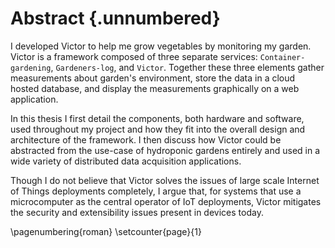 # Abstract {.unnumbered}

I developed Victor to help me grow vegetables by monitoring my garden. Victor is a framework composed of three separate services: `Container-gardening`, `Gardeners-log`, and `Victor`. Together these three elements gather measurements about garden's environment, store the data in a cloud hosted database, and display the measurements graphically on a web application.

In this thesis I first detail the components, both hardware and software, used throughout my project and how they fit into the overall design and architecture of the framework. I then discuss how Victor could be abstracted from the use-case of hydroponic gardens entirely and used in a wide variety of distributed data acquisition applications.

Though I do not believe that Victor solves the issues of large scale Internet of Things deployments completely, I argue that, for systems that use a microcomputer as the central operator of IoT deployments, Victor mitigates the security and extensibility issues present in devices today.

\pagenumbering{roman} \setcounter{page}{1}
